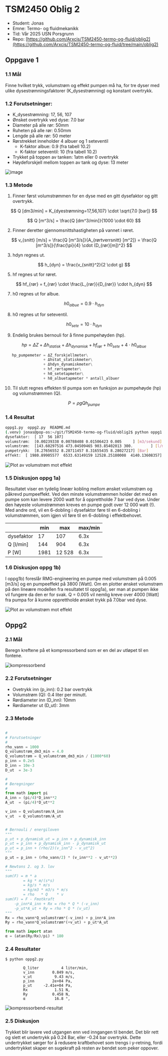 # TSM2450 Oblig 2

- Student: Jonas
- Emne: Termo- og fluidmekanikk
- Tid: Vår 2025 USN Porsgrunn
- Repo: [https://github.com/Arxcis/TSM2450-termo-og-fluid/oblig2](https://github.com/Arxcis/TSM2450-termo-og-fluid/tree/main/oblig2)

## Oppgave 1

### 1.1 Mål

Finne hvilket trykk, volumstrøm og effekt pumpen må ha, for tre dyser med ulike dysestrømningsfaktorer (K_dysestrømning) og konstant overtrykk.

### 1.2 Forutsetninger:

- K_dysestrømning: 17, 56, 107
- Ønsket overtrykk ved dyse: 7.0 bar
- Diameter på alle rør: 50mm
- Ruheten på alle rør: 0.50mm
- Lengde på alle rør: 50 meter
- Rørstrekket inneholder 4 albuer og 1 seteventil
  - K-faktor albue: 0.9 (fra tabell 10.2)
  - K-faktor seteventil: 10 (fra tabell 10.2)
- Trykket på toppen av tanken: 1atm eller 0 overtrykk
- Høydeforskjell mellom toppen av tank og dyse: 13 meter

![image](./bilder/oblig2-oppg1.png)

### 1.3 Metode

1. Finner først volumstrømmen for en dyse med en gitt dysefaktor og gitt overtrykk.

$$
Q  [dm3/min] = K_{dyestrømning=17,56,107} \cdot \sqrt{7.0 [bar]}
$$

$$
Q  [m^3/s] = \frac{Q [dm^3/min]}{1000 \cdot 60}
$$

2. Finner deretter gjennomsnittshastigheten på vannet i røret.

$$
v_{snitt} [m/s] = \frac{Q [m^3/s]}{A_{rørtverrsnitt} [m^2]} = \frac{Q [m^3/s]}{\frac{\pi}{4} \cdot (D_{rør}[m])^2}
$$

3. hdyn regnes ut.

$$
h_{dyn} = \frac{v_{snitt}^2}{2 \cdot g}
$$

5. hf regnes ut for røret.

$$
hf_{rør} = f_{rør} \cdot \frac{L_{rør}}{D_{rør}} \cdot h_{dyn}
$$

7. h0 regnes ut for albue.

$$
h0_{albue} = 0.9 \cdot h_{dyn}
$$

8. h0 regnes ut for seteventil.

$$
h0_{sete} = 10 \cdot h_{dyn}
$$

9. Endelig brukes bernouli for å finne pumpehøyden (hp).

$$
hp = \Delta Z + \Delta h_{statisk} + \Delta h_{dynamisk} + hf_{rør} + h0_{sete} + 4 \cdot h0_{albue}
$$

```py
   hp_pumpemeter = ΔZ_forskjellmeter\
                 + Δhstat_statiskmeter\
                 + Δhdyn_dynamiskmeter\
                 + hf_rørtapmeter\
                 + h0_setetapmeter\
                 + h0_albuetapmeter * antall_albuer
```

10. Til slutt regnes effekten til pumpa som en funksjon av pumpehøyde (hp) og volumstrømmen (Q).

$$
P = \rho g Q h_{pumpe}
$$

### 1.4 Resultat

```sh
oppg1.py  oppg2.py  README.md
(.venv) jonas@pop-os:~/git/TSM2450-termo-og-fluid/oblig2$ python oppg1.py
dysefaktor:  [ 17  56 107]
volumstrøm:  [0.00239338 0.00788408 0.01506423 0.005     ] [m3/sekund]
volumstrøm:  [143.60297516 473.04509465 903.85402013 300.        ] [l/min]
pumpetrykk:  [8.27656552 8.28711457 8.31655435 8.28027217] [Bar]
effekt:  [ 1980.89905577  6533.63149159 12528.25180008  4140.13608357] [Watt]
```

![Plot av volumstrøm mot effekt](./bilder/plot-volumstrøm-mot-effekt.png)

### 1.5 Diskusjon oppg 1a)

Resultatet viser en tydelig lineær kobling mellom ønsket volumstrøm og påkrevd pumpeeffekt. Ved den minste volumstrømmen holder det med en pumpe som kan levere 2000 watt for å opprettholde 7 bar ved dyse. Under den høyeste volumstrømmen kreves en pumpe godt over 12 000 watt (!). Med andre ord, vil en 6-dobling i dysefaktor føre til en 6-dobling i volumstrømmen, som igjen vil føre til en 6-dobling i effektbehovet.

|            | min  | max    | max/min |
| ---------- | ---- | ------ | ------- |
| dysefaktor | 17   | 107    | 6.3x    |
| Q [l/min]  | 144  | 904    | 6.3x    |
| P [W]      | 1981 | 12 528 | 6.3x    |

### 1.6 Diskusjon oppg 1b)

I oppg1b) foreslår RMG-engineering en pumpe med volumstrøm på 0.005 [m3/s] og en pumpeeffekt på 3800 [Watt]. Om en plotter ønsket volumstrøm på den lineære modellen fra resultatet til oppg1a), ser man at pumpen ikke vil fungere da den er for svak. Q = 0.005 vil nemlig kreve over 4000 [Watt] fra pumpa for å kunne opprettholde ønsket trykk på 7.0bar ved dyse.

![Plot av volumstrøm mot effekt](./bilder/plot-volumstrøm-mot-effekt-oppg1b.png)

## Oppg2

### 2.1 Mål

Beregn kreftene på et kompressorbend som er en del av utløpet til en fontene.

![kompressorbend](./bilder/kompressorbend.png)

### 2.2 Forutsetninger

- Ovetrykk inn (p_inn): 0.2 bar overtrykk
- Volumstrøm (Q): 0.4 liter per minutt.
- Rørdiameter inn (D_inn): 10mm
- Rørdiameter ut (D_ut): 3mm

### 2.3 Metode

```py

#
# Forutsetninger
#
rho_vann = 1000
Q_volumstrøm_dm3_min = 4.0
Q_volumstrøm = Q_volumstrøm_dm3_min / (1000*60)
p_inn = 0.2e5
D_inn = 10e-3
D_ut  = 3e-3

#
# Beregninger
#
from math import pi
A_inn = (pi/4)*D_inn**2
A_ut  = (pi/4)*D_ut**2

v_inn = Q_volumstrøm/A_inn
v_ut  = Q_volumstrøm/A_ut


# Bernouli / energiloven
"""
p_ut + p_dynamisk_ut = p_inn + p_dynamisk_inn
p_ut = p_inn + p_dynamisk_inn - p_dynamisk_ut
p_ut = p_inn + (rho/2)(v_inn^2 - v_ut^2)
"""
p_ut = p_inn + (rho_vann/2) * (v_inn**2 - v_ut**2)

# Newtons 2. og 3. lov
"""
sum(F) = m * a
        = kg * m/(s*s)
        = kg/s * m/s
        = kg/m3 * m3/s * m/s
        = rho   * Q    * v
sum(F) = F - Fmotkraft
    -p_inn*A_inn + Rx = rho * Q * (-v_inn)
    -p_ut*A_ut + Ry = rho * Q * (v_ut)
"""
Rx = rho_vann*Q_volumstrøm*(-v_inn) + p_inn*A_inn
Ry = rho_vann*Q_volumstrøm*(+v_ut) + p_ut*A_ut

from math import atan
α = (atan(Ry/Rx)/pi) * 180
```

### 2.4 Resultater

```out
$ python oppg2.py

        Q_liter          4 liter/min,
        v_inn        0.849 m/s,
        v_ut          9.43 m/s,
        p_inn        2e+04 Pa,
        p_ut     -2.41e+04 Pa,
        Rx            1.51 N,
        Ry           0.458 N,
        α             16.8 °,

```

![kompressorbend-resultat](./bilder/kompressorbend-resultat.png)

### 2.5 Diskusjon

Trykket blir lavere ved utgangen enn ved inngangen til bendet. Det blir rett og slett et undertrykk på 0.24 Bar, eller -0.24 bar overtrykk. Dette undertrykket sørger for å redusere kraftbehovet som trengs i y-retning, fordi undertrykket skaper en sugekraft på resten av bendet som peker oppover.
